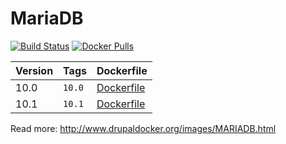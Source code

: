 MariaDB
=====================
[![Build Status](https://travis-ci.org/drupal-docker/mariadb.svg?branch=master)](https://travis-ci.org/drupal-docker/mariadb)
[![Docker Pulls](https://img.shields.io/docker/pulls/drupaldocker/mariadb.svg?maxAge=2592000)](https://hub.docker.com/r/drupaldocker/mariadb)

| Version | Tags | Dockerfile |
| --- | --- | --- |
| 10.0 | `10.0` | [Dockerfile](https://github.com/drupal-docker/mariadb/blob/master/10.0/Dockerfile) |
| 10.1 | `10.1` | [Dockerfile](https://github.com/drupal-docker/mariadb/blob/master/10.1/Dockerfile) |

Read more: http://www.drupaldocker.org/images/MARIADB.html
